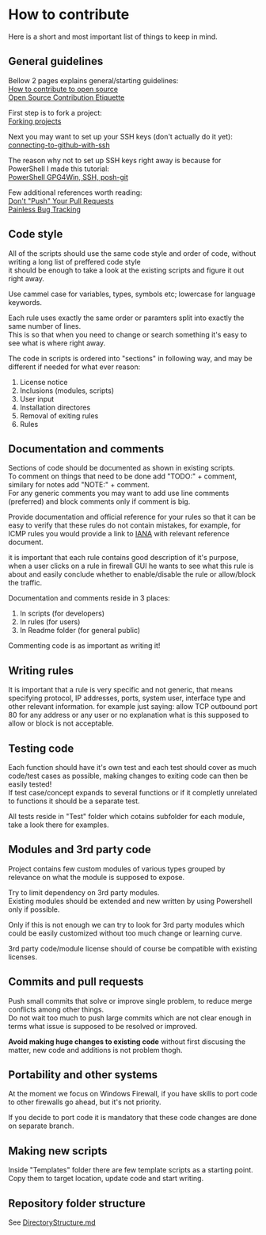 # How to contribute
Here is a short and most important list of things to keep in mind.

## General guidelines
Bellow 2 pages explains general/starting guidelines:\
[How to contribute to open source](https://opensource.guide/how-to-contribute)\
[Open Source Contribution Etiquette](https://tirania.org/blog/archive/2010/Dec-31.html)

First step is to fork a project:\
[Forking projects](https://guides.github.com/activities/forking)

Next you may want to set up your SSH keys (don't actually do it yet):
[connecting-to-github-with-ssh](https://help.github.com/en/enterprise/2.20/user/github/authenticating-to-github/connecting-to-github-with-ssh)

The reason why not to set up SSH keys right away is because for PowerShell I made this tutorial:\
[PowerShell GPG4Win, SSH, posh-git](https://github.com/metablaster/DevelopmentSetup/blob/master/git/git%2C%20powershell%2C%20gpg4win%2C%20posh-git%2C%20commit%20signing%2C%20ssh%20and%20key%20caching.md)

Few additional references worth reading:\
[Don't "Push" Your Pull Requests](https://www.igvita.com/2011/12/19/dont-push-your-pull-requests)\
[Painless Bug Tracking](https://www.joelonsoftware.com/2000/11/08/painless-bug-tracking)

## Code style
All of the scripts should use the same code style and order of code, without writing a long list of preffered code style\
it should be enough to take a look at the existing scripts and figure it out right away.

Use cammel case for variables, types, symbols etc; lowercase for language keywords.

Each rule uses exactly the same order or paramters split into exactly the same number of lines.\
This is so that when you need to change or search something it's easy to see what is where right away.

The code in scripts is ordered into "sections" in following way, and may be different if needed for what ever reason:
1. License notice
2. Inclusions (modules, scripts)
3. User input
4. Installation directores
5. Removal of exiting rules
6. Rules

## Documentation and comments
Sections of code should be documented as shown in existing scripts.\
To comment on things that need to be done add "TODO:" + comment, similary for notes add "NOTE:" + comment.\
For any generic comments you may want to add use line comments (preferred) and block comments only if comment is big.

Provide documentation and official reference for your rules so that it can be easy to verify that these rules do not contain mistakes,  for example, for ICMP rules you would provide a link to [IANA](https://www.iana.org) with relevant reference document.

it is important that each rule contains good description of it's purpose, when a user clicks on a rule in firewall GUI he wants to see
what this rule is about and easily conclude whether to enable/disable the rule or allow/block the traffic.

Documentation and comments reside in 3 places:
1. In scripts (for developers)
2. In rules (for users)
3. In Readme folder (for general public)

Commenting code is as important as writing it!

## Writing rules
It is important that a rule is very specific and not generic, that means specifying protocol, IP addresses, ports, system user, interface type and other relevant information.
for example just saying: allow TCP outbound port 80 for any address or any user or no explanation what is this supposed to allow or block is not acceptable.

## Testing code
Each function should have it's own test and each test should cover as much code/test cases as possible, making changes to exiting code can then be easily tested!\
If test case/concept expands to several functions or if it completly unrelated to functions it should be a separate test.

All tests reside in "Test" folder which cotains subfolder for each module, take a look there for examples.

## Modules and 3rd party code
Project contains few custom modules of various types grouped by relevance on what the module is supposed to expose.

Try to limit dependency on 3rd party modules.\
Existing modules should be extended and new written by using Powershell only if possible.

Only if this is not enough we can try to look for 3rd party modules which could be easily customized without too much change or learning curve.

3rd party code/module license should of course be compatible with existing licenses.

## Commits and pull requests
Push small commits that solve or improve single problem, to reduce merge conflicts among other things.\
Do not wait too much to push large commits which are not clear enough in terms what issue is supposed to be resolved or improved.

**Avoid making huge changes to existing code** without first discusing the matter, new code and additions is not problem thogh.

## Portability and other systems
At the moment we focus on Windows Firewall, if you have skills to port code to other firewalls go ahead, but it's not priority.

If you decide to port code it is mandatory that these code changes are done on separate branch.

## Making new scripts
Inside "Templates" folder there are few template scripts as a starting point.\
Copy them to target location, update code and start writing.

## Repository folder structure
See [DirectoryStructure.md](https://github.com/metablaster/WindowsFirewallRuleset/blob/master/Readme/DirectoryStructure.md)
